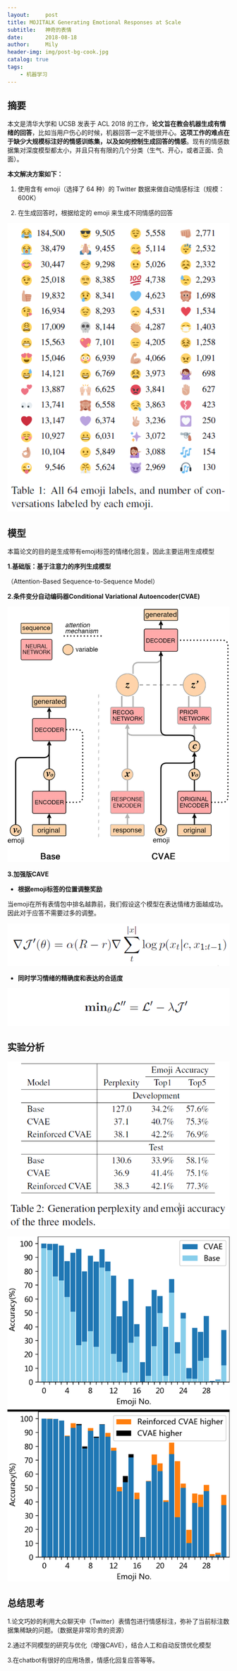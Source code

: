```yaml
---
layout:     post
title: MOJITALK Generating Emotional Responses at Scale
subtitle:   神奇的表情
date:       2018-08-18
author:     Mily
header-img: img/post-bg-cook.jpg
catalog: true
tags:
    - 机器学习
---
```


## **摘要**

本文是清华大学和 UCSB 发表于 ACL 2018 的工作，**论文旨在教会机器生成有情绪的回答**，比如当用户伤心的时候，机器回答一定不能很开心。**这项工作的难点在于缺少大规模标注好的情感训练集，以及如何控制生成回答的情感**。现有的情感数据集对深度模型都太小，并且只有有限的几个分类（生气、开心，或者正面、负面）。 

**本文解决方案如下：**

1. 使用含有 emoji（选择了 64 种）的 Twitter 数据来做自动情感标注（规模：600K） 

2. 在生成回答时，根据给定的 emoji 来生成不同情感的回答

![clipboard](/../img/2018-08-18-MOJITALK-Generating-Emotional-Responses-at-Scale/clipboard.png)

## **模型**

本篇论文的目的是生成带有emoji标签的情绪化回复。因此主要运用生成模型

**1.基础版：基于注意力的序列生成模型**

（Attention-Based Sequence-to-Sequence Model）

**2.条件变分自动编码器Conditional Variational Autoencoder(CVAE)**

![clipboard(1)](/../img/2018-08-18-MOJITALK-Generating-Emotional-Responses-at-Scale/clipboard(1).png)

**3.加强版CAVE**

- **根据emoji标签的位置调整奖励**

当emoji在所有表情包中排名越靠前，我们假设这个模型在表达情绪方面越成功。因此对于应答不需要过多的调整。

![clipboard(3)](/../img/2018-08-18-MOJITALK-Generating-Emotional-Responses-at-Scale/clipboard(3).png)

- **同时学习情绪的精确度和表达的合适度**

![clipboard(5)](/../img/2018-08-18-MOJITALK-Generating-Emotional-Responses-at-Scale/clipboard(5).png)

## **实验分析**

![clipboard(4)](/../img/2018-08-18-MOJITALK-Generating-Emotional-Responses-at-Scale/clipboard(4).png)

![clipboard(2)](/../img/2018-08-18-MOJITALK-Generating-Emotional-Responses-at-Scale/clipboard(2).png)

## **总结思考**

1.论文巧妙的利用大众聊天中（Twitter）表情包进行情感标注，弥补了当前标注数据集稀缺的问题。（数据是非常珍贵的资源）

2.通过不同模型的研究与优化（增强CAVE），结合人工和自动反馈优化模型

3.在chatbot有很好的应用场景，情感化回复应答等等。
